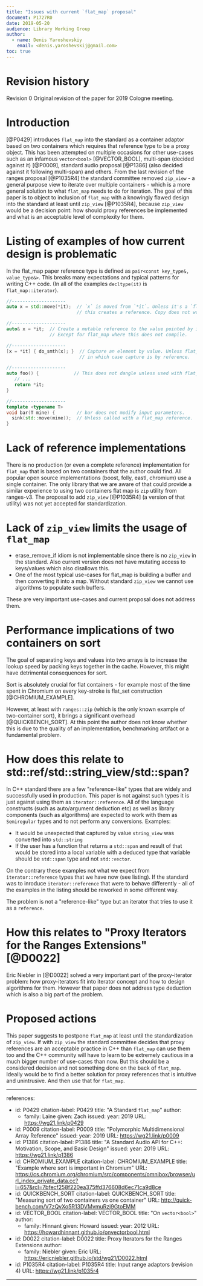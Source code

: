 ```yaml
---
title: "Issues with current `flat_map` proposal"
document: P1727R0
date: 2019-05-20
audience: Library Working Group
author:
  - name: Denis Yaroshevskiy
    email: <denis.yaroshevskij@gmail.com>
toc: true
---
```


# Revision history

Revision 0
Original revision of the paper for 2019 Cologne meeting.

# Introduction

[@P0429] introduces `flat_map` into the standard as a container adaptor based on two containers which requires that reference type to be a proxy object. This has been attempted on multiple occasions for other use-cases such as an infamous `vector<bool>` [@VECTOR_BOOL], multi-span (decided against it) [@P0009], standard audio proposal [@P1386] (also decided against it following multi-span) and others.
From the last revision of the ranges proposal [@P1035R4] the standard committee removed `zip_view` - a general purpose view to iterate over multiple containers - which is a more general solution to what `flat_map` needs to do for iteration. The goal of this paper is to object to inclusion of `flat_map` with a knowingly flawed design into the standard at least until `zip_view` [@P1035R4], because `zip_view` would be a decision point: how should proxy references be implemented and what is an acceptable level of complexity for them.

# Listing of examples of how current design is problematic

In the flat_map paper reference type is defined as `pair<const key_type&, value_type&>`. This breaks many expectations and typical patterns for writing C++ code.
(In all of the examples `decltype(it)` is `flat_map::iterator`).

```cpp
//--------------------
auto x = std::move(*it);  // `x` is moved from `*it`. Unless it's a `flat_map` where
                          // this creates a reference. Copy does not work either.

//--------------------
auto& x = *it;  // Create a mutable reference to the value pointed by it.
                // Except for flat_map where this does not compile.

//--------------------
[x = *it] { do_smth(x); }  // Capture an element by value. Unless flat_map,
                           // in which case capture is by reference.

//--------------------
auto foo() {             // This does not dangle unless used with flat_map’s iterators.
   // ...
   return *it;
}

//--------------------
template <typename T>
void bar(T mine) {        // bar does not modify input parameters.
  sink(std::move(mine));  // Unless called with a flat_map reference.
}
```

# Lack of reference implementations

There is no production (or even a complete reference) implementation for `flat_map` that is based on two containers that the author could find.
All popular open source implementations (boost, folly, eastl, chromium) use a single container.
The only library that we are aware of that could provide a similar experience to using two containers flat map is `zip` utility from ranges-v3.
The proposal to add `zip_view` [@P1035R4] (a version of that utility) was not yet accepted for standardization.

# Lack of `zip_view` limits the usage of `flat_map`

* erase_remove_if idiom is not implementable since there is no `zip_view` in the standard. Also current version does not have mutating access to keys/values which also disallows this.
* One of the most typical use-cases for flat_map is building a buffer and then converting it into a map. Without standard `zip_view` we cannot use algorithms to populate such buffers.

These are very important use-cases and current proposal does not address them.

# Performance implications of two containers on sort

The goal of separating keys and values into two arrays is to increase the lookup speed by packing keys together in the cache. However, this might have detrimental consequences for sort.

Sort is absolutely crucial for flat containers - for example most of the time spent in Chromium on every key-stroke is flat_set construction [@CHROMIUM_EXAMPLE].

However, at least with `ranges::zip` (which is the only known example of two-container sort), it brings a significant overhead [@QUICKBENCH_SORT].
At this point the author does not know whether this is due to the quality of an implementation, benchmarking artifact or a fundamental problem.

# How does this relate to std::ref/std::string_view/std::span?

In C++ standard there are a few "reference-like" types that are widely and successfully used in production. This paper is not against such types it is just against using them as `iterator::reference`. All of the language constructs (such as auto/argument deduction etc) as well as library components (such as algorithms) are expected to work with them as `Semiregular` types and to not perform any conversions.
Examples:

* It would be unexpected that captured by value `string_view` was converted into `std::string`
* If the user has a function that returns a `std::span` and result of that would be stored into a local variable with a deduced type that variable should be `std::span` type and not `std::vector`.

On the contrary these examples not what we expect from `iterator::reference` types that we have now (see listing). If the standard was to inroduce `iterator::reference` that were to behave differently - all of the examples in the listing should be reworked in some different way.

The problem is not a "reference-like" type but an iterator that tries to use it as a `reference`.

# How this relates to "Proxy Iterators for the Ranges Extensions" [@D0022]

Eric Niebler in [@D0022] solved a very important part of the proxy-iterator problem: how proxy-iterators fit into iterator concept and how to design algorithms for them. However that paper does not address type deduction which is also a big part of the problem.

# Proposed actions

This paper suggests to postpone `flat_map` at least until the standardization of `zip_view`. If with `zip_view` the standard committee decides that proxy references are an acceptable practice in C++ than `flat_map` can use them too and the C++ community will have to learn to be extremely cautious in a much bigger number of use-cases than now. But this should be a considered decision and not something done on the back of `flat_map`.
Ideally would be to find a better solution for proxy references that is intuitive and unintrusive. And then use that for `flat_map`.

---
references:
  - id: P0429
    citation-label: P0429
    title: "A Standard `flat_map`"
    author:
      - family: Laine
        given: Zach
    issued:
      year: 2019
    URL: https://wg21.link/p0429
  - id: P0009
    citation-label: P0009
    title: "Polymorphic Multidimensional Array Reference"
    issued:
      year: 2019
    URL: https://wg21.link/p0009
  - id: P1386
    citation-label: P1386
    title: "A Standard Audio API for C++: Motivation, Scope, and Basic Design"
    issued:
      year: 2019
    URL: https://wg21.link/p1386
  - id: CHROMIUM_EXAMPLE
    citation-label: CHROMIUM_EXAMPLE
    title: "Example where sort is important in Chromium"
    URL: https://cs.chromium.org/chromium/src/components/omnibox/browser/url_index_private_data.cc?l=657&rcl=7bfecf258f220ea375ffd376608d6ec71ca9d8ce
  - id: QUICKBENCH_SORT
    citation-label: QUICKBENCH_SORT
    title: "Measuring sort of two containers vs one container"
    URL: http://quick-bench.com/V7zQvXo5R13DVMvmuRzj9GtoEMM
  - id: VECTOR_BOOL
    citation-label: VECTOR_BOOL
    title: "On `vector<bool>`"
    author:
      - family: Hinnant
        given: Howard
    issued:
      year: 2012
    URL: https://howardhinnant.github.io/onvectorbool.html
  - id: D0022
    citation-label: D0022
    title: Proxy Iterators for the Ranges Extensions
    author:
      - family: Niebler
        given: Eric
    URL: https://ericniebler.github.io/std/wg21/D0022.html
  - id: P1035R4
    citation-label: P1035R4
    title: Input range adaptors (revision 4)
    URL: https://wg21.link/p1035r4
---
